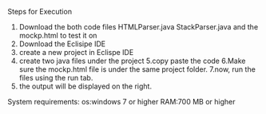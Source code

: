 Steps for Execution
1. Download the both code files 
HTMLParser.java
StackParser.java
and the mockp.html to test it on
2. Download the Eclisipe IDE
3. create a new project in Eclispe IDE
4. create two java files under the project
5.copy paste the code
6.Make  sure the mockp.html file is under the same project folder.
7.now, run the files  using the run tab.
8. the output will be displayed on the right.

System requirements:
os:windows 7 or higher
RAM:700 MB or higher
